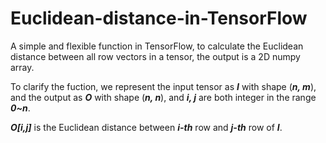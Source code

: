 # Euclidean-distance-in-TensorFlow

A simple and flexible function in TensorFlow, to calculate the Euclidean distance between all row vectors in a tensor, the output is a 2D numpy array.

To clarify the fuction, we represent the input tensor as ***I*** with shape (***n, m***), and the output as ***O*** with shape (***n, n***), and ***i, j*** are both integer in the range ***0~n***. 

***O[i,j]*** is the Euclidean distance between ***i-th*** row and ***j-th*** row of ***I***.
